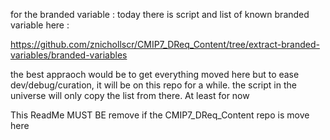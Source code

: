 for the branded variable : today there is script and list of known branded variable here : 


https://github.com/znichollscr/CMIP7_DReq_Content/tree/extract-branded-variables/branded-variables


the best appraoch would be to get everything moved here but to ease dev/debug/curation, it will be on this repo for a while.
the script in the universe will only copy the list from there. At least for now 


This ReadMe MUST BE remove if the CMIP7_DReq_Content repo is move here 
